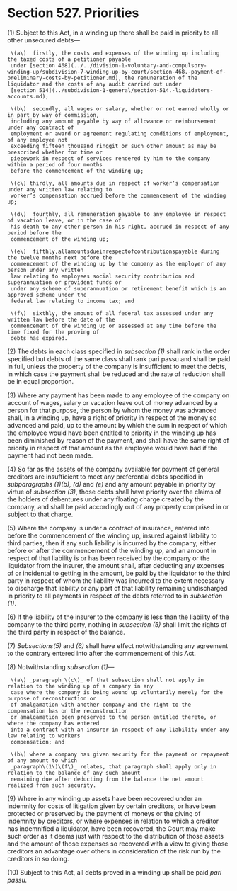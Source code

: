 # Section 527. Priorities

\(1\) Subject to this Act, in a winding up there shall be paid in priority to all other unsecured debts—

     \(a\)  firstly, the costs and expenses of the winding up including the taxed costs of a petitioner payable   
     under [section 468](../../division-1-voluntary-and-compulsory-winding-up/subdivision-7-winding-up-by-court/section-468.-payment-of-preliminary-costs-by-petitioner.md), the remuneration of the liquidator and the costs of any audit carried out under   
     [section 514](../subdivision-1-general/section-514.-liquidators-accounts.md);

     \(b\)  secondly, all wages or salary, whether or not earned wholly or in part by way of commission,        
     including any amount payable by way of allowance or reimbursement under any contract of                                                  
     employment or award or agreement regulating conditions of employment, of any employee not   
     exceeding fifteen thousand ringgit or such other amount as may be prescribed whether for time or        
     piecework in respect of services rendered by him to the company within a period of four months   
     before the commencement of the winding up;

     \(c\) thirdly, all amounts due in respect of worker’s compensation under any written law relating to   
     worker’s compensation accrued before the commencement of the winding up;

     \(d\)  fourthly, all remuneration payable to any employee in respect of vacation leave, or in the case of        
     his death to any other person in his right, accrued in respect of any period before the                      
     commencement of the winding up;

     \(e\)  fifthly,allamountsdueinrespectofcontributionspayable during the twelve months next before the                                                       
     commencement of the winding up by the company as the employer of any person under any written        
     law relating to employees social security contribution and superannuation or provident funds or        
     under any scheme of superannuation or retirement benefit which is an approved scheme under the        
     federal law relating to income tax; and

     \(f\)  sixthly, the amount of all federal tax assessed under any written law before the date of the                                                  
     commencement of the winding up or assessed at any time before the time fixed for the proving of   
     debts has expired.

\(2\) The debts in each class specified in _subsection \(1\)_ shall rank in the order specified but debts of the same class shall rank pari passu and shall be paid in full, unless the property of the company is insufficient to meet the debts, in which case the payment shall be reduced and the rate of reduction shall be in equal proportion.

\(3\) Where any payment has been made to any employee of the company on account of wages, salary or vacation leave out of money advanced by a person for that purpose, the person by whom the money was advanced shall, in a winding up, have a right of priority in respect of the money so advanced and paid, up to the amount by which the sum in respect of which the employee would have been entitled to priority in the winding up has been diminished by reason of the payment, and shall have the same right of priority in respect of that amount as the employee would have had if the payment had not been made.

\(4\) So far as the assets of the company available for payment of general creditors are insufficient to meet any preferential debts specified in _subparagraphs \(1\)\(b\), \(d\)_ and _\(e\)_ and any amount payable in priority by virtue of _subsection \(3\)_, those debts shall have priority over the claims of the holders of debentures under any floating charge created by the company, and shall be paid accordingly out of any property comprised in or subject to that charge.

\(5\) Where the company is under a contract of insurance, entered into before the commencement of the winding up, insured against liability to third parties, then if any such liability is incurred by the company, either before or after the commencement of the winding up, and an amount in respect of that liability is or has been received by the company or the liquidator from the insurer, the amount shall, after deducting any expenses of or incidental to getting in the amount, be paid by the liquidator to the third party in respect of whom the liability was incurred to the extent necessary to discharge that liability or any part of that liability remaining undischarged in priority to all payments in respect of the debts referred to in _subsection \(1\)_.

\(6\) If the liability of the insurer to the company is less than the liability of the company to the third party, nothing in _subsection \(5\)_ shall limit the rights of the third party in respect of the balance.

\(7\) _Subsections\(5\)_ and _\(6\)_ shall have effect notwithstanding any agreement to the contrary entered into after the commencement of this Act.

\(8\) Notwithstanding _subsection \(1\)_—

     \(a\) _paragraph \(c\)_ of that subsection shall not apply in relation to the winding up of a company in any                                                  
     case where the company is being wound up voluntarily merely for the purpose of reconstruction or                 
     of amalgamation with another company and the right to the compensation has on the reconstruction                                                       
     or amalgamation been preserved to the person entitled thereto, or where the company has entered                                                  
     into a contract with an insurer in respect of any liability under any law relating to workers             
     compensation; and

     \(b\) where a company has given security for the payment or repayment of any amount to which        
     _paragraph\(1\)\(f\)_ relates, that paragraph shall apply only in relation to the balance of any such amount   
     remaining due after deducting from the balance the net amount realized from such security.

\(9\) Where in any winding up assets have been recovered under an indemnity for costs of litigation given by certain creditors, or have been protected or preserved by the payment of moneys or the giving of indemnity by creditors, or where expenses in relation to which a creditor has indemnified a liquidator, have been recovered, the Court may make such order as it deems just with respect to the distribution of those assets and the amount of those expenses so recovered with a view to giving those creditors an advantage over others in consideration of the risk run by the creditors in so doing.

\(10\) Subject to this Act, all debts proved in a winding up shall be paid _pari passu._

